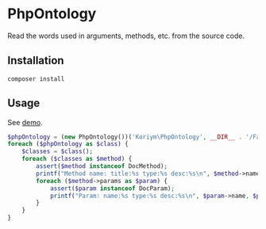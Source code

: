 # PhpOntology

Read the words used in arguments, methods, etc. from the source code.

## Installation

    composer install

## Usage

See [demo](docs/demo.php).

```php
$phpOntology = (new PhpOntology())('Koriym\PhpOntology', __DIR__ . '/Fake');
foreach ($phpOntology as $class) {
    $classes = $class();
    foreach ($classes as $method) {
        assert($method instanceof DocMethod);
        printf("Method name: title:%s type:%s desc:%s\n", $method->name, $method->title, $method->description);
        foreach ($method->params as $param) {
            assert($param instanceof DocParam);
            printf("Param: name:%s type:%s desc:%s\n", $param->name, $param->type, $param->description);
        }
    }
}
```
